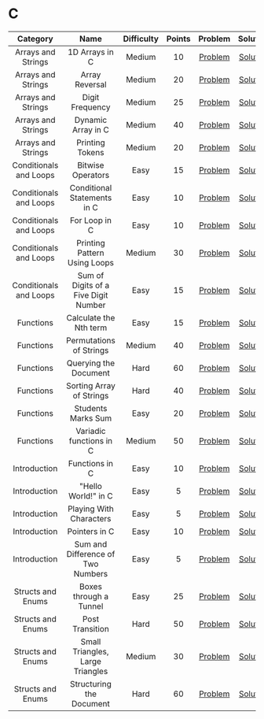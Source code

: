 # C

|     Category    | Name | Difficulty | Points | Problem | Solution |
| :-------------: | :----------------------------------------: | :-----------------------------------------------------------------------------------: | :--------: | :---: | :-----------------------------------------------------------------------------------: |
| Arrays and Strings | 1D Arrays in C | Medium | 10 | [Problem](https://www.hackerrank.com/challenges/1d-arrays-in-c/problem?isFullScreen=true) | [Solution](/C/Arrays%20and%20Strings/1D%20Arrays%20in%20C/Solution.c) |
| Arrays and Strings | Array Reversal | Medium | 20 | [Problem](https://www.hackerrank.com/challenges/reverse-array-c/problem?isFullScreen=true) | [Solution](/C/Arrays%20and%20Strings/Array%20Reversal/Solution.c) |
| Arrays and Strings | Digit Frequency | Medium | 25 | [Problem](https://www.hackerrank.com/challenges/frequency-of-digits-1/problem?isFullScreen=true) | [Solution](/C/Arrays%20and%20Strings/Digit%20Frequency/Solution.c) |
| Arrays and Strings | Dynamic Array in C | Medium | 40 | [Problem](https://www.hackerrank.com/challenges/dynamic-array-in-c/problem?isFullScreen=true) | [Solution](/C/Arrays%20and%20Strings/Dynamic%20Array%20in%20C/Solution.c) |
| Arrays and Strings | Printing Tokens | Medium | 20 | [Problem](https://www.hackerrank.com/challenges/printing-tokens-/problem?isFullScreen=true) | [Solution](/C/Arrays%20and%20Strings/Printing%20Tokens/Solution.c) |
| Conditionals and Loops | Bitwise Operators | Easy | 15 | [Problem](https://www.hackerrank.com/challenges/bitwise-operators-in-c/problem?isFullScreen=true) | [Solution](/C/Conditionals%20and%20Loops/Bitwise%20Operators/Solution.c) |
| Conditionals and Loops | Conditional Statements in C | Easy | 10 | [Problem](https://www.hackerrank.com/challenges/conditional-statements-in-c/problem?isFullScreen=true) | [Solution](/C/Conditionals%20and%20Loops/Conditional%20Statements%20in%20C/Solution.c) |
| Conditionals and Loops | For Loop in C | Easy | 10 | [Problem](https://www.hackerrank.com/challenges/for-loop-in-c/problem?isFullScreen=true) | [Solution](/C/Conditionals%20and%20Loops/For%20Loop%20in%20C/Solution.c) |
| Conditionals and Loops | Printing Pattern Using Loops | Medium | 30 | [Problem](https://www.hackerrank.com/challenges/printing-pattern-2/problem?isFullScreen=true) | [Solution](/C/Conditionals%20and%20Loops/Printing%20Pattern%20Using%20Loops/Solution.c) |
| Conditionals and Loops | Sum of Digits of a Five Digit Number | Easy | 15 | [Problem](https://www.hackerrank.com/challenges/sum-of-digits-of-a-five-digit-number/problem?isFullScreen=true) | [Solution](/C/Conditionals%20and%20Loops/Sum%20of%20Digits%20of%20a%20Five%20Digit%20Number/Solution.c) |
| Functions | Calculate the Nth term | Easy | 15 | [Problem](https://www.hackerrank.com/challenges/recursion-in-c/problem?isFullScreen=true) | [Solution](/C/Functions/Calculate%20the%20Nth%20term/Solution.c) |
| Functions | Permutations of Strings | Medium | 40 | [Problem](https://www.hackerrank.com/challenges/permutations-of-strings/problem?isFullScreen=true) | [Solution](/C/Functions/Permutations%20of%20Strings/Solution.c) |
| Functions | Querying the Document | Hard | 60 | [Problem](https://www.hackerrank.com/challenges/querying-the-document/problem?isFullScreen=true) | [Solution](/C/Functions/Querying%20the%20Document/Solution.c) |
| Functions | Sorting Array of Strings | Hard | 40 | [Problem](https://www.hackerrank.com/challenges/sorting-array-of-strings/problem?isFullScreen=true) | [Solution](/C/Functions/Sorting%20Array%20of%20Strings/Solution.c) |
| Functions | Students Marks Sum | Easy | 20 | [Problem](https://www.hackerrank.com/challenges/students-marks-sum/problem?isFullScreen=true) | [Solution](/C/Functions/Students%20Marks%20Sum/Solution.c) |
| Functions | Variadic functions in C | Medium | 50 | [Problem](https://www.hackerrank.com/challenges/variadic-functions-in-c/problem?isFullScreen=true) | [Solution](/C/Functions/Variadic%20functions%20in%20C/Solution.c) |
| Introduction | Functions in C | Easy | 10 | [Problem](https://www.hackerrank.com/challenges/functions-in-c/problem?isFullScreen=true) | [Solution](/C/Introduction/Functions%20in%20C/Solution.c) |
| Introduction | "Hello World!" in C | Easy | 5 | [Problem](https://www.hackerrank.com/challenges/hello-world-c/problem?isFullScreen=true) | [Solution](/C/Introduction/Hello%20World%20in%20C/Solution.c) |
| Introduction | Playing With Characters | Easy | 5 | [Problem](https://www.hackerrank.com/challenges/playing-with-characters/problem?isFullScreen=true) | [Solution](/C/Introduction/Playing%20With%20Characters/Solution.c) |
| Introduction | Pointers in C | Easy | 10 | [Problem](https://www.hackerrank.com/challenges/pointer-in-c/problem?isFullScreen=true) | [Solution](/C/Introduction/Pointers%20in%20C/Solution.c) |
| Introduction | Sum and Difference of Two Numbers | Easy | 5 | [Problem](https://www.hackerrank.com/challenges/sum-numbers-c/problem?isFullScreen=true) | [Solution](/C/Introduction/Sum%20and%20Difference%20of%20Two%20Numbers/Solution.c) |
| Structs and Enums | Boxes through a Tunnel | Easy | 25 | [Problem](https://www.hackerrank.com/challenges/too-high-boxes/problem?isFullScreen=true) | [Solution](/C/Structs%20and%20Enums/Boxes%20through%20a%20Tunnel/Solution.c) |
| Structs and Enums | Post Transition | Hard | 50 | [Problem](https://www.hackerrank.com/challenges/post-transition/problem?isFullScreen=true) | [Solution](/C/Structs%20and%20Enums/Post%20Transition/Solution.c) |
| Structs and Enums | Small Triangles, Large Triangles | Medium | 30 | [Problem](https://www.hackerrank.com/challenges/small-triangles-large-triangles/problem?isFullScreen=true) | [Solution](/C/Structs%20and%20Enums/Small%20Triangles%20Large%20Triangles/Solution.c) |
| Structs and Enums | Structuring the Document | Hard | 60 | [Problem](https://www.hackerrank.com/challenges/structuring-the-document/problem?isFullScreen=true) | [Solution](/C/Structs%20and%20Enums/Structuring%20the%20Document/Solution.c) |